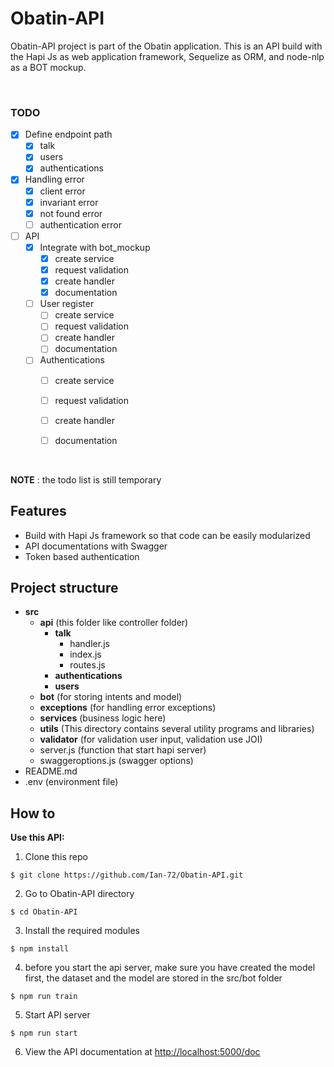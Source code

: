 # Obatin-API
Obatin-API project is part of the Obatin application. This is an API build with the Hapi Js as web application framework, Sequelize as ORM, and node-nlp as a BOT mockup.

&nbsp;

### TODO
- [x] Define endpoint path
  - [x] talk
  - [x] users
  - [x] authentications
- [x] Handling error
  - [x] client error
  - [x] invariant error
  - [x] not found error
  - [ ] authentication error
- [ ] API
  - [x] Integrate with bot_mockup
    - [x] create service
    - [x] request validation
    - [x] create handler
    - [x] documentation
  - [ ] User register
    - [ ] create service
    - [ ] request validation
    - [ ] create handler
    - [ ] documentation
  - [ ] Authentications
    - [ ] create service
    - [ ] request validation
    - [ ] create handler
    - [ ] documentation
  

&nbsp;

**NOTE** : the todo list is still temporary

## Features
* Build with Hapi Js framework so that code can be easily modularized
* API documentations with Swagger
* Token based authentication

## Project structure 
* **src**
  * **api** (this folder like controller folder)
    * **talk**
      * handler.js
      * index.js
      * routes.js
    * **authentications**
    * **users**
  * **bot** (for storing intents and model)
  * **exceptions** (for handling error exceptions)
  * **services** (business logic here)
  * **utils** (This directory contains several utility programs and libraries)
  * **validator** (for validation user input, validation use JOI)
  * server.js (function that start hapi server)
  * swaggeroptions.js (swagger options)
* README.md
* .env (environment file)

## How to
**Use this API:** 
1) Clone this repo
```
$ git clone https://github.com/Ian-72/Obatin-API.git
```

2) Go to Obatin-API directory
```
$ cd Obatin-API
```

3) Install the required modules
```
$ npm install
```

4) before you start the api server, make sure you have created the model first, the dataset and the model are stored in the src/bot folder
```
$ npm run train
```

5) Start API server
```
$ npm run start
```

6) View the API documentation at
[http://localhost:5000/doc](http://localhost:5000/doc)